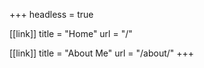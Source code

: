 +++
headless = true

[[link]]
title = "Home"
url = "/"

[[link]]
title = "About Me"
url = "/about/"
+++

